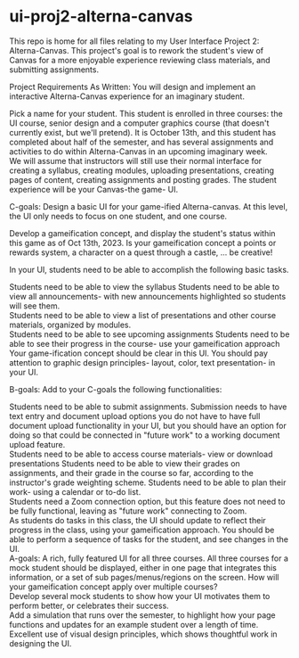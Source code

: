 # ui-proj2-alterna-canvas
This repo is home for all files relating to my User Interface Project 2: Alterna-Canvas.
This project's goal is to rework the student's view of Canvas for a more enjoyable experience reviewing class materials, and submitting assignments.


Project Requirements As Written:
You will design and implement an interactive Alterna-Canvas experience for an imaginary student. 

Pick a name for your student. 
This student is enrolled in three courses:
the UI course,
senior design
and a computer graphics course (that doesn't currently exist, but we'll pretend). 
It is October 13th, and this student has completed about half of the semester, and has several assignments and activities to do within Alterna-Canvas in an upcoming imaginary week.  
We will assume that instructors will still use their normal interface for creating a syllabus, creating modules, uploading presentations, creating pages of content, creating assignments and posting grades. The student experience will be your Canvas-the game- UI. 

C-goals: 
Design a basic UI for your game-ified Alterna-canvas.  At this level, the UI only needs to focus on one student, and one course. 

Develop a gameification concept, and display the student's status within this game as of Oct 13th, 2023.  Is your gameification concept a points or rewards system, a character on a quest through a castle, ... be creative! 

In your UI, students need to be able to accomplish the following basic tasks.  

Students need to be able to view the syllabus
Students need to be able to view all announcements- with new announcements highlighted so students will see them.  
Students need to be able to view a list of presentations and other course materials, organized by modules.   
Students need to be able to see upcoming assignments
Students need to be able to see their progress in the course- use your gameification approach
Your game-ification concept should be clear in this UI. You should pay attention to graphic design principles- layout, color, text presentation- in your UI.  

B-goals:
Add to your C-goals the following functionalities: 

Students need to be able to submit assignments.  Submission needs to have text entry and document upload options
you do not have to have full document upload functionality in your UI, but you should have an option for doing so that could be connected in "future work" to a working document upload feature.  
Students need to be able to access course materials- view or download presentations
Students need to be able to view their grades on assignments, and their grade in the course so far, according to the instructor's grade weighting scheme. 
Students need to be able to plan their work- using a calendar or to-do list.  
Students need a Zoom connection option, but this feature does not need to be fully functional, leaving as "future work" connecting to Zoom.  
As students do tasks in this class, the UI should update to reflect their progress in the class, using your gameification approach.  You should be able to perform a sequence of tasks for the student, and see changes in the UI.   
A-goals:
A rich, fully featured UI for all three courses.  All three courses for a mock student should be displayed, either in one page that integrates this information, or a set of sub pages/menus/regions on the screen. How will your gameification concept apply over multiple courses?  
Develop several mock students to show how your UI motivates them to perform better, or celebrates their success.  
Add a simulation that runs over the semester, to highlight how your page functions and updates for an example student over a length of time. 
Excellent use of visual design principles, which shows thoughtful work in designing the UI.  
